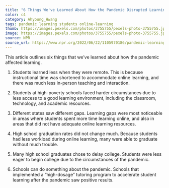 ```yaml
---
title: "6 Things We've Learned About How the Pandemic Disrupted Learning"
color: c4
category: Ahyoung_Hwang
tags: pandemic learning students online-learning
thumb: https://images.pexels.com/photos/3755755/pexels-photo-3755755.jpeg?auto=compress&cs=tinysrgb&w=350
image: https://images.pexels.com/photos/3755755/pexels-photo-3755755.jpeg?auto=compress&cs=tinysrgb&w=600
source: NPR
source_url: https://www.npr.org/2022/06/22/1105970186/pandemic-learning-loss-findings
---
```

This article outlines six things that we’ve learned about how the pandemic affected learning.
<!--more-->

1. Students learned less when they were remote. This is because instructional time was shortened to accommodate online learning, and there was much less in-person teaching and interaction.

2. Students at high-poverty schools faced harder circumstances due to less access to a good learning environment, including the classroom, technology, and academic resources.

3. Different states saw different gaps. Learning gaps were most noticeable in areas where students spent more time learning online, and also in areas that did not have adequate online learning resources.

4. High school graduation rates did not change much. Because students had less workload during online learning, many were able to graduate without much trouble.

5. Many high school graduates chose to delay college. Students were less eager to begin college due to the circumstances of the pandemic.

6. Schools can do something about the pandemic. Schools that implemented a “high-dosage” tutoring program to accelerate student learning after the pandemic saw positive results.
